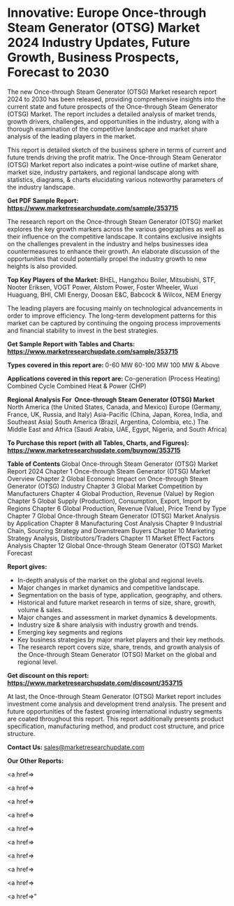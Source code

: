 # Innovative: Europe Once-through Steam Generator (OTSG) Market 2024 Industry Updates, Future Growth, Business Prospects, Forecast to 2030

The new Once-through Steam Generator (OTSG) Market research report 2024 to 2030 has been released, providing comprehensive insights into the current state and future prospects of the Once-through Steam Generator (OTSG) Market. The report includes a detailed analysis of market trends, growth drivers, challenges, and opportunities in the industry, along with a thorough examination of the competitive landscape and market share analysis of the leading players in the market.

This report is detailed sketch of the business sphere in terms of current and future trends driving the profit matrix. The Once-through Steam Generator (OTSG) Market report also indicates a point-wise outline of market share, market size, industry partakers, and regional landscape along with statistics, diagrams, &amp; charts elucidating various noteworthy parameters of the industry landscape.

<strong><b>Get PDF Sample Report: <a href=https://www.marketresearchupdate.com/sample/353715>https://www.marketresearchupdate.com/sample/353715</a></b></strong>

The research report on the Once-through Steam Generator (OTSG) market explores the key growth markers across the various geographies as well as their influence on the competitive landscape. It contains exclusive insights on the challenges prevalent in the industry and helps businesses idea countermeasures to enhance their growth. An elaborate discussion of the opportunities that could potentially propel the industry growth to new heights is also provided.

<strong><b>Top Key Players of the Market:
</b></strong>BHEL, Hangzhou Boiler, Mitsubishi, STF, Nooter Eriksen, VOGT Power, Alstom Power, Foster Wheeler, Wuxi Huaguang, BHI, CMI Energy, Doosan E&C, Babcock & Wilcox, NEM Energy<strong><b>
</b></strong>

The leading players are focusing mainly on technological advancements in order to improve efficiency. The long-term development patterns for this market can be captured by continuing the ongoing process improvements and financial stability to invest in the best strategies.

<strong><b>Get Sample Report with Tables and Charts: <a href=https://www.marketresearchupdate.com/sample/353715>https://www.marketresearchupdate.com/sample/353715</a></b></strong>

<strong><b>Types covered in this report are:
</b></strong>0-60 MW
60-100 MW
100 MW & Above<strong><b>
</b></strong>

<strong><b>Applications covered in this report are:
</b></strong>Co-generation (Process Heating)
Combined Cycle
Combined Heat & Power (CHP)<strong><b>
</b></strong>

<strong><b>Regional Analysis For  Once-through Steam Generator (OTSG) Market</b></strong><strong><b>
</b></strong>North America (the United States, Canada, and Mexico)
Europe (Germany, France, UK, Russia, and Italy)
Asia-Pacific (China, Japan, Korea, India, and Southeast Asia)
South America (Brazil, Argentina, Colombia, etc.)
The Middle East and Africa (Saudi Arabia, UAE, Egypt, Nigeria, and South Africa)

<strong><b>To Purchase this report (with all Tables, Charts, and Figures): <a href=https://www.marketresearchupdate.com/buynow/353715>https://www.marketresearchupdate.com/buynow/353715</a></b></strong>

<strong><b>Table of Contents</b></strong><strong><b>
</b></strong>Global Once-through Steam Generator (OTSG) Market Report 2024
Chapter 1 Once-through Steam Generator (OTSG) Market Overview
Chapter 2 Global Economic Impact on Once-through Steam Generator (OTSG) Industry
Chapter 3 Global Market Competition by Manufacturers
Chapter 4 Global Production, Revenue (Value) by Region
Chapter 5 Global Supply (Production), Consumption, Export, Import by Regions
Chapter 6 Global Production, Revenue (Value), Price Trend by Type
Chapter 7 Global Once-through Steam Generator (OTSG) Market Analysis by Application
Chapter 8 Manufacturing Cost Analysis
Chapter 9 Industrial Chain, Sourcing Strategy and Downstream Buyers
Chapter 10 Marketing Strategy Analysis, Distributors/Traders
Chapter 11 Market Effect Factors Analysis
Chapter 12 Global Once-through Steam Generator (OTSG) Market Forecast

<strong><b>Report gives:</b></strong>

- In-depth analysis of the market on the global and regional levels.
- Major changes in market dynamics and competitive landscape.
- Segmentation on the basis of type, application, geography, and others.
- Historical and future market research in terms of size, share, growth, volume &amp; sales.
- Major changes and assessment in market dynamics &amp; developments.
- Industry size &amp; share analysis with industry growth and trends.
- Emerging key segments and regions
- Key business strategies by major market players and their key methods.
- The research report covers size, share, trends, and growth analysis of the Once-through Steam Generator (OTSG) Market on the global and regional level.

<strong><b>Get discount on this report: <a href=https://www.marketresearchupdate.com/discount/353715>https://www.marketresearchupdate.com/discount/353715</a></b></strong>

At last, the Once-through Steam Generator (OTSG) Market report includes investment come analysis and development trend analysis. The present and future opportunities of the fastest growing international industry segments are coated throughout this report. This report additionally presents product specification, manufacturing method, and product cost structure, and price structure.

<strong><b>Contact Us:
</b></strong>sales@marketresearchupdate.com

<strong>Our Other Reports:</strong>

<a href=></a>

<a href=></a>

<a href=></a>

<a href=></a>

<a href=></a>

<a href=></a>

<a href=></a>

<a href=></a>

<a href=></a>

<a href=></a>"
